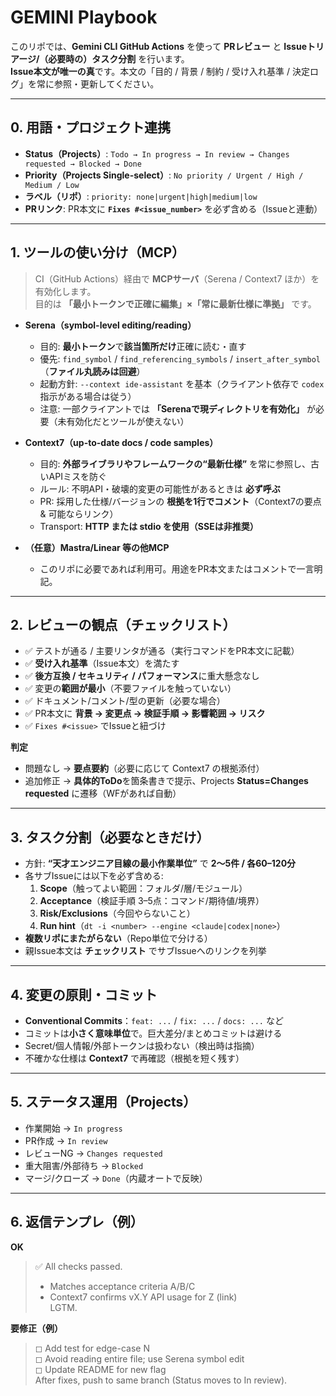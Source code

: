 # GEMINI Playbook

このリポでは、**Gemini CLI GitHub Actions** を使って **PRレビュー** と **Issueトリアージ/（必要時の）タスク分割** を行います。  
**Issue本文が唯一の真**です。本文の「目的 / 背景 / 制約 / 受け入れ基準 / 決定ログ」を常に参照・更新してください。

---

## 0. 用語・プロジェクト連携
- **Status（Projects）**: `Todo → In progress → In review → Changes requested → Blocked → Done`
- **Priority（Projects Single-select）**: `No priority / Urgent / High / Medium / Low`
- **ラベル（リポ）**: `priority: none|urgent|high|medium|low`
- **PRリンク**: PR本文に **`Fixes #<issue_number>`** を必ず含める（Issueと連動）

---

## 1. ツールの使い分け（MCP）
> CI（GitHub Actions）経由で **MCPサーバ**（Serena / Context7 ほか）を有効化します。  
> 目的は **「最小トークンで正確に編集」×「常に最新仕様に準拠」** です。

- **Serena（symbol-level editing/reading）**  
  - 目的: **最小トークン**で**該当箇所だけ**正確に読む・直す  
  - 優先: `find_symbol` / `find_referencing_symbols` / `insert_after_symbol`（**ファイル丸読みは回避**）  
  - 起動方針: `--context ide-assistant` を基本（クライアント依存で `codex` 指示がある場合は従う）  
  - 注意: 一部クライアントでは **「Serenaで現ディレクトリを有効化」** が必要（未有効化だとツールが使えない）

- **Context7（up-to-date docs / code samples）**  
  - 目的: **外部ライブラリやフレームワークの“最新仕様”** を常に参照し、古いAPIミスを防ぐ  
  - ルール: 不明API・破壊的変更の可能性があるときは **必ず呼ぶ**  
  - PR: 採用した仕様/バージョンの **根拠を1行でコメント**（Context7の要点 & 可能ならリンク）  
  - Transport: **HTTP または stdio を使用（SSEは非推奨）**

- **（任意）Mastra/Linear 等の他MCP**  
  - このリポに必要であれば利用可。用途をPR本文またはコメントで一言明記。

---

## 2. レビューの観点（チェックリスト）
- ✅ テストが通る / 主要リンタが通る（実行コマンドをPR本文に記載）  
- ✅ **受け入れ基準**（Issue本文）を満たす  
- ✅ **後方互換 / セキュリティ / パフォーマンス**に重大懸念なし  
- ✅ 変更の**範囲が最小**（不要ファイルを触っていない）  
- ✅ ドキュメント/コメント/型の更新（必要な場合）  
- ✅ PR本文に **背景 → 変更点 → 検証手順 → 影響範囲 → リスク**  
- ✅ `Fixes #<issue>` でIssueと紐づけ

**判定**  
- 問題なし → **要点要約**（必要に応じて Context7 の根拠添付）  
- 追加修正 → **具体的ToDo**を箇条書きで提示、Projects **Status=Changes requested** に遷移（WFがあれば自動）

---

## 3. タスク分割（必要なときだけ）
- 方針: **“天才エンジニア目線の最小作業単位”** で **2〜5件 / 各60–120分**  
- 各サブIssueには以下を必ず含める:
  1) **Scope**（触ってよい範囲：フォルダ/層/モジュール）  
  2) **Acceptance**（検証手順 3–5点：コマンド/期待値/境界）  
  3) **Risk/Exclusions**（今回やらないこと）  
  4) **Run hint**（`dt -i <number> --engine <claude|codex|none>`）
- **複数リポにまたがらない**（Repo単位で分ける）  
- 親Issue本文は **チェックリスト** でサブIssueへのリンクを列挙

---

## 4. 変更の原則・コミット
- **Conventional Commits**：`feat: ...` / `fix: ...` / `docs: ...` など  
- コミットは**小さく意味単位**で。巨大差分/まとめコミットは避ける  
- Secret/個人情報/外部トークンは扱わない（検出時は指摘）  
- 不確かな仕様は **Context7** で再確認（根拠を短く残す）

---

## 5. ステータス運用（Projects）
- 作業開始 → `In progress`  
- PR作成 → `In review`  
- レビューNG → `Changes requested`  
- 重大阻害/外部待ち → `Blocked`  
- マージ/クローズ → `Done`（内蔵オートで反映）

---

## 6. 返信テンプレ（例）
**OK**  
> ✅ All checks passed.  
> - Matches acceptance criteria A/B/C  
> - Context7 confirms vX.Y API usage for Z (link)  
> LGTM.

**要修正（例）**  
> ◻ Add test for edge-case N  
> ◻ Avoid reading entire file; use Serena symbol edit  
> ◻ Update README for new flag  
> After fixes, push to same branch (Status moves to In review).
